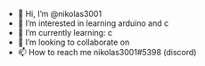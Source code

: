 - 👋 Hi, I’m @nikolas3001
- 👀 I’m interested in learning arduino and c
- 🌱 I’m currently learning: c
- 💞️ I’m looking to collaborate on 
- 📫 How to reach me nikolas3001#5398 (discord)
